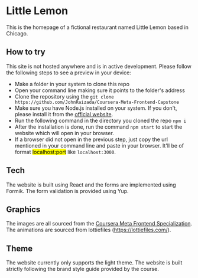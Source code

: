 # Little Lemon

This is the homepage of a fictional restaurant named Little Lemon based in Chicago.


## How to try

This site is not hosted anywhere and is in active development. Please follow the following steps to see a preview in your device:
* Make a folder in your system to clone this repo
* Open your command line making sure it points to the folder's address
* Clone the repository using the ```git clone https://github.com/JohnRaizada/Coursera-Meta-Frontend-Capstone```
* Make sure you have Node.js installed on your system. If you don't, please install it from the [official website](https://nodejs.org/).
* Run the following command in the directory you cloned the repo ```npm i```
* After the installation is done, run the command ```npm start``` to start the website which will open in your browser.
* If a browser did not open in the previous step, just copy the url mentioned in your command line and paste in your browser. It'll be of format <mark>localhost:port</mark> like ```localhost:3000```.


## Tech

The website is built using React and the forms are implemented using Formik. The form validation is provided using Yup.


## Graphics

The images are all sourced from the [Coursera Meta Frontend Specialization](https://www.coursera.org/professional-certificates/meta-front-end-developer). The animations are sourced from lottiefiles (https://lottiefiles.com/).


## Theme

The website currently only supports the light theme. The website is built strictly following the brand style guide provided by the course.

